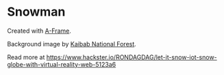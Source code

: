 # Snowman

Created with [A-Frame](http://aframe.io).

Background image by [Kaibab National Forest](https://flic.kr/p/DDxF91).

Read more at
https://www.hackster.io/RONDAGDAG/let-it-snow-iot-snow-globe-with-virtual-reality-web-5123a6
